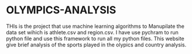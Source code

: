 # OLYMPICS-ANALYSIS


THIs is the project that use machine learning algorithms to Manupilate the data set wihich is athlete.csv and region.csv.
I have use pychram to run python file and use this framework to run all my python files.
This website give brief analysis of the sports played in the olypics and country analysis.

